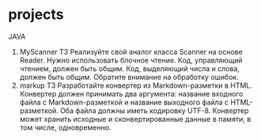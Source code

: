 # projects
JAVA
1. MyScanner ТЗ
   Реализуйте свой аналог класса Scanner на основе Reader.
   Нужно использовать блочное чтение. Код, управляющий чтением, должен быть общим.
   Код, выделяющий числа и слова, должен быть общим.
   Обратите внимание на обработку ошибок.
2. markup ТЗ
   Разработайте конвертер из Markdown-разметки в HTML.
   Конвертер должен принимать два аргумента: название входного файла с Markdown-разметкой и название выходного файла c HTML-разметкой. Оба файла должны иметь кодировку UTF-8.
   Конвертер может хранить исходные и сконвертированные данные в памяти, в том числе, одновременно.
   
   
